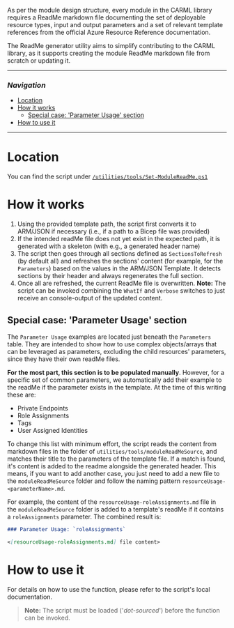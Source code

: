 As per the module design structure, every module in the CARML library requires a ReadMe markdown file documenting the set of deployable resource types, input and output parameters and a set of relevant template references from the official Azure Resource Reference documentation.

The ReadMe generator utility aims to simplify contributing to the CARML library, as it supports creating the module ReadMe markdown file from scratch or updating it.

---

### _Navigation_

- [Location](#location)
- [How it works](#how-it-works)
  - [Special case: 'Parameter Usage' section](#special-case-parameter-usage-section)
- [How to use it](#how-to-use-it)

---
# Location

You can find the script under [`/utilities/tools/Set-ModuleReadMe.ps1`](../../utilities/tools//Set-ModuleReadMe.ps1)

# How it works

1. Using the provided template path, the script first converts it to ARM/JSON if necessary (i.e., if a path to a Bicep file was provided)
1. If the intended readMe file does not yet exist in the expected path, it is generated with a skeleton (with e.g., a generated header name)
1. The script then goes through all sections defined as `SectionsToRefresh` (by default all) and refreshes the sections' content (for example, for the `Parameters`) based on the values in the ARM/JSON Template. It detects sections by their header and always regenerates the full section.
1. Once all are refreshed, the current ReadMe file is overwritten. **Note:** The script can be invoked combining the `WhatIf` and `Verbose` switches to just receive an console-output of the updated content.

## Special case: 'Parameter Usage' section

The `Parameter Usage` examples are located just beneath the `Parameters` table. They are intended to show how to use complex objects/arrays that can be leveraged as parameters, excluding the child resources' parameters, since they have their own readMe files.

**For the most part, this section is to be populated manually**. However, for a specific set of common parameters, we automatically add their example to the readMe if the parameter exists in the template. At the time of this writing these are:
- Private Endpoints
- Role Assignments
- Tags
- User Assigned Identities

To change this list with minimum effort, the script reads the content from markdown files in the folder of `utilities/tools/moduleReadMeSource`, and matches their title to the parameters of the template file. If a match is found, it's content is added to the readme alongside the generated header. This means, if you want to add another case, you just need to add a new file to the `moduleReadMeSource` folder and follow the naming pattern `resourceUsage-<parameterName>.md`.

For example, the content of the `resourceUsage-roleAssignments.md` file in the `moduleReadMeSource` folder is added to a template's readMe if it contains a `roleAssignments` parameter. The combined result is:

```markdown
### Parameter Usage: `roleAssignments`

<[resourceUsage-roleAssignments.md] file content>
```

# How to use it

For details on how to use the function, please refer to the script's local documentation.
> **Note:** The script must be loaded ('*dot-sourced*') before the function can be invoked.
